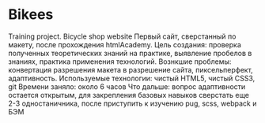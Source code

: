 # Bikees
Training project. Bicycle shop website
Первый сайт, сверстанный по макету, после прохождения htmlAcademy.
Цель создания: проверка полученных теоретических знаний на практике, выявление пробелов в знаниях, практика применения технологий.
Вознкшие проблемы: конвертация разрешения макета в разрешение сайта, пиксельперфект, адаптивность.
Используемые технологии: чистый HTML5, чистый CSS3, git
Времени заняло: около 6 часов
Что дальше: вопрос адаптивности остается открытым, для закрепления базовых навыков сверстать еще 2-3 одностаничника, после приступить к изучению pug, scss, webpack и БЭМ
